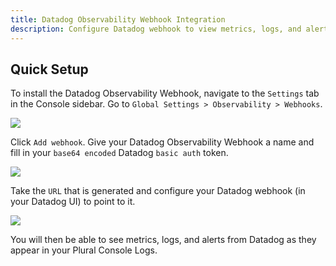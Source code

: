 ```yaml
---
title: Datadog Observability Webhook Integration
description: Configure Datadog webhook to view metrics, logs, and alerts inside the Plural Console. 
---
```


## Quick Setup 

To install the Datadog Observability Webhook, navigate to the `Settings` tab in the Console sidebar. Go to `Global Settings > Observability > Webhooks`. 

![](/assets/observability/observability-webhooks-tab.png)

Click `Add webhook`. Give your Datadog Observability Webhook a name and fill in your `base64 encoded` Datadog `basic auth` token.

![](/assets/observability/datadog-webhook-config.png)

Take the `URL` that is generated and configure your Datadog webhook (in your Datadog UI) to point to it. 

![](/assets/observability/datadog-webhook-url.png)

You will then be able to see metrics, logs, and alerts from Datadog as they appear in your Plural Console Logs.

